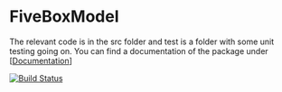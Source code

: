 # FiveBoxModel

The relevant code is in the src folder and test is a folder with some unit testing going on. You can find a documentation of the package under [[Documentation](https://danieljonathanpals.github.io/FiveBoxModel/)]

[![Build Status](https://github.com/DanielJonathanPals/FiveBoxModel.jl/actions/workflows/CI.yml/badge.svg?branch=master)](https://github.com/DanielJonathanPals/FiveBoxModel.jl/actions/workflows/CI.yml?query=branch%3Amaster)


